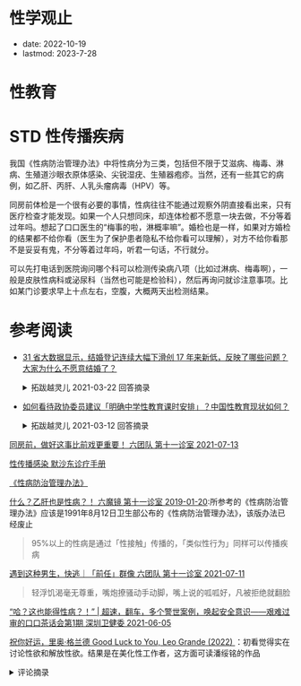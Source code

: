 # 性学观止
- date: 2022-10-19
- lastmod: 2023-7-28

# 性教育

# STD 性传播疾病

我国《性病防治管理办法》中将性病分为三类，包括但不限于艾滋病、梅毒、淋病、生殖道沙眼衣原体感染、尖锐湿疣、生殖器疱疹。当然，还有一些其它的病例，如乙肝、丙肝、人乳头瘤病毒（HPV）等。

同房前体检是一个很有必要的事情，性病往往不能通过观察外阴直接看出来，只有医疗检查才能发现。如果一个人只想同床，却连体检都不愿意一块去做，不分等着过年吗。想起了口口医生的“梅事的啦，淋概率嘛”。婚检也是一样，如果对方婚检的结果都不给你看（医生为了保护患者隐私不给你看可以理解），对方不给你看那不是妥妥有鬼，不分等着过年吗，听君一句话，不行就分。

可以先打电话到医院询问哪个科可以检测传染病八项（比如过淋病、梅毒啊），一般是皮肤性病科或泌尿科（当然也可能是检验科），然后再询问就诊注意事项。比如某门诊要求早上十点左右，空腹，大概两天出检测结果。

# 参考阅读

- [31 省大数据显示，结婚登记连续大幅下滑创 17 年来新低，反映了哪些问题？大家为什么不愿意结婚了？](https://www.zhihu.com/question/450113297/answer/1793345471)
    <details>
    <summary>拓跋越灵儿 2021-03-22 回答摘录</summary>

    ```
    ①当下男女不婚的很大一部分原因：物质条件丰富，进而追求精神享受（soulmate），然而社会发展太快导致各种观念的年轻人交织在一起，根本就遇不到自己想要找的那个人。

    ②解决这个问题，应该让社会建立新时代的性观念、婚恋观：

    主流性观念应该是既不能太过于保守，又不能太过于开放。（中庸）
    主流婚恋观：以成为成长治愈型爱情为目标：我们有着相似的观念，我们互相认可彼此，我们有一样坚定的内心和底线，我们让互相变得更好。

    ③如何去建立这个观念，如何寻找类似观念的人？这个就留给大家讨论吧
    ```
    </details>

- [如何看待政协委员建议「明确中学性教育课时安排」？中国性教育现状如何？](https://www.zhihu.com/question/448550951/answer/1776426416)
    <details>
    <summary> 拓跋越灵儿 2021-03-12 回答摘录 </summary>

    ```
    甚至古代有时候的性观念，都比现代的某些人要开放。古代的性开放巅峰是一种什么状态，历史老师估计都不好意思说1131 赞同 · 83 评论文章

    这个专栏文章里面提到过：

    五胡乱华与南北朝之后，X观念一度的被提高，魏晋南北朝时期的开放可能主要体现在皇城贵族当中（甚至出现过X乱现象，有兴趣的自查一下南北朝），从隋朝开始普通老百姓在男女上的思想就非常开放了，甚至有不少隋朝时期的物件指明了隋朝人们具有谜一样的生殖与哺乳器官情怀，见到啥都能给弄个不可描述的形状，到了唐朝的时候，这种X开放到达了巅峰。

    而性观念的转变是在宋朝：

        “程朱理学

    ”兴起，从北宋二程主张：“人心私欲,故危殆。道心天理,故精微。灭私欲则天理明矣。”到南宋朱熹主张：“学者须是革尽人欲，复尽天理，方始为学”，在这个过程中性话题就在时代的更迭中逐渐被加强束缚，思想日趋封闭保守，这一套理论到了元朝被定为官学之后，对于“淫欲”的限制约束就更为苛刻了
    XX话题却被强制性地约束了，人们的性意识受到封建礼数

        禁锢，成为不可触及的禁区。而这样做的目的是为了禁绝人的欲望实施精神控制，从而达到稳定社会秩序的目的。
        在当时，人性严重被扭曲，完全背离情理，特别是女子，体肤被男人看见，就是被玷污，为此可以付出生命的代价，男的长得帅点，倒是可以以身相许掉，长得丑点的这波就找个井投了吧。
        那个时代对待女性是非常不公正的，用“礼”、“德”、“廉耻”的名义将女性压迫和束缚到极限。

    所以，性羞耻的根本，其实是在物化、歧视女性。

    女人作为一个人，有权力选择她和谁去做自己想做的事情。

    我们对于性，合乎逻辑的观念应该是：在不伤害到自己的前提下尽可能的自由、服从个人意志。

    而不是所谓的那些束缚。

    当然，我也并不是支持乱X，而是需要去引导好，性是两个人相互喜欢的时候自然而然的发生的，它不需要被崇拜，也不需要被贬低，它只是一件中性的活动而已。

    我们应该去引导如何做到精神和肉体完美的结合，这才是我们着重需要教育的地方。

    所以我才会说开头那段话：建议先给中小学生父母普及性教育。

    贞操观念存在一天，性教育就不会完美。

    贞操是物化女性的典型行为。

    所以目前来看，社会并没有这个土壤。

    当然，事情是自然而然随着经济发展发生的，目前提倡的性教育，大部分也就是：洁身自爱。

    和本质上的“认识自我”、“独立思想”、“独立自主”的性教育，还是有一定差距吧。

    嗯，所以这件事归根到底，还是要靠父母，以及“道德绑架”的社会氛围有所改变吧。
    ```
    </details>

[同房前，做好这事比前戏更重要！ 六团队 第十一诊室 2021-07-13](https://mp.weixin.qq.com/s/PDzGQKuREwdHQLLnlNCF_w)

[性传播感染 默沙东诊疗手册](https://www.msdmanuals.cn/professional/infectious-diseases/sexually-transmitted-infections-stis)

[《性病防治管理办法》](http://www.gov.cn/gongbao/content/2013/content_2344553.htm)

[ 什么？乙肝也是性病？！ 六魔镜 第十一诊室 2019-01-20](https://mp.weixin.qq.com/s/lCSL_-1H0xZeS4zzDVTfgg):所参考的《性病防治管理办法》应该是1991年8月12日卫生部公布的《性病防治管理办法》，该版办法已经废止
> 95%以上的性病是通过「性接触」传播的，「类似性行为」同样可以传播疾病

[ 遇到这种男生，快逃｜「前任」群像 六团队 第十一诊室 2021-07-11](https://mp.weixin.qq.com/s?__biz=MzA4OTk1MTczMA==&mid=2652667458&idx=1&sn=2fc9e065e82c55d11a5cfcc3598101a2&scene=21#wechat_redirect)
> 轻浮饥渴毫无尊重，嘴炮撩骚动手动脚，嘴上说的呱呱好，凡被拒绝就翻脸

[“哈？这也能得性病？！” | 超速，翻车，多个警世案例，唤起安全意识——艰难过审的口口茶话会第1期 深圳卫健委 2021-06-05](https://www.bilibili.com/video/BV1G64y1R7ye/)

[ 祝你好运，里奥·格兰德 Good Luck to You, Leo Grande (2022) ](https://movie.douban.com/subject/35235813/)：初看觉得实在讨论性欲和解放性欲。结果是在美化性工作者，这方面可读潘绥铭的作品
  <details>
  <summary>评论摘录</summary>

  对性工作愚蠢的意淫 000 2022-06-29 11:40:29

    [女性主义，性工作 豆瓣书单](https://www.douban.com/doulist/151140448/?dt_dapp=1)：250天倫敦應召日記

  布尔乔鸭 摩托喇嘛 2022-07-03 11:39:14

    去政治化、纯粹的性早已下沉到海面以下，更何况作为交易的性。性交易中的商品也不仅包括身体的租赁时间和性行为本身，随之附带的情绪情感，很难不被视为其中一部分。Leo 敲开门的瞬间，一笔买卖成型。「专业」约等于「逢场作戏」。比利·怀尔德的《花街女神》中，卖春姑娘Irma 给每个主顾都能讲出全然不同的背景故事，让提上裤子的男人放低最后一笔不菲的小费。这个故事也是Irma 生意经的一部分。同理，没有任何理由认为同样专业的Leo，他的一切放松引导和情绪按摩，不是服务的一部分。

    电影里肮脏而巧妙的性交易，给我印象最深的是《燕尾蝶》。 恰拉扮演的妓女固力果乐于和嫖客打赌，在她的「金手指」之下，若是客人能一定时间不缴枪，就可以不付钱，否则就要付双倍。这是赤裸裸的，竞技体育一般对赌的性，野蛮，凌厉，张牙舞爪。当然，这也和故事对应的底层流浪汉和移民社区有着强关联。

    相比之下，星级酒店房间里的性交易，其实性只是交易的最后一环。整个pack 中，包括了各种非性行为元素：除罪感，安全或隐私感，假性情感交流甚至角色扮演，等等。资本逻辑里，这些都可以打包进服务环节。

    这就让我很期待两人「图穷匕见」的时刻（并不指物）。当购买者的需求与演员表演不够对口，是不是一切温情脉脉都会瞬间坍塌到最底层的交易。老娘才是付钱的那个，照我说的做。我希望Leo 演砸，因为演砸的那一刻我们才能知道前面真的都是演戏。可惜没有，这是一段专业而顺畅的相处，一次成功服务业范本。最终消费者和服务人员各取所需，皆大欢喜。齐泽克老师对此肯定有几万字的吐槽要说，不过估计他不太看得上去喷这个电影。

    插入一段豆友@wuli韬韬 的回复：

        我不理解，片中有交代有的顾客仅仅是要他陪着看电视，有的需要他扮演一只猫，莫说不同的人有不同的需要，被满足就是一次成功的服务。单说南希，很多时候女性需要的就是情绪价值，温柔和体贴本身就是最好的春药了，那些脆弱自卑压抑孤独等等，被看见被抚慰哪怕没有性，这才是本片要传达的女性视角……

    其实，这也是布尔乔亚对性行为侵蚀的一部分。 在把「性」去贬义化，认为它是个不好不坏的东西的前提下，「情绪价值」不存在任何的特殊性。Leo 是一个提供性服务的人，而不是提供服务的人。不论是陪看电视，或是猫的角色扮演，不过是性的变形。顾客所要求，正是在这些行为之中，对完美男性躯体的凝视和消费。不然，为什么要叫个贵价的顶级鸭子来陪你看电视和玩角色扮演游戏？这些顾客要的性，只不过是剥离了性交之后纯粹的性凝视，它一样是性。 

    这让我想起齐泽克在《事件》中的一个有趣的说法。前提：人类的制造业已经做出了针对男性和女性的、性快感远远超越传统性交的高科技性玩具，于是——

        面对这个打破了社会生活与内在的自我认识之前提的勇敢新世界。我们该如何与之相处？诚然，一劳永逸的解决方法，就是把女用自慰震动棒塞进「耐力训练单元」里，打开开关，让这对「理想伴侣」尽情享受它们的美好时光，与此同时，我们人类则成为这出机器情色片的冷漠看客。

    未来的色情图景，didol 去不断进出于飞机杯，而劳累疲乏的、生活在资本主义中的人类则坐在一边冷眼旁观。没错，被变形的性就是这样。它可能和传统的性没有丝毫关系和连结，变得无比陌生和景观化。

    但这并不意味着Leo 和一众性工作者的服务就和性本身无关了。恰恰相反，这种服务不论距离传统的性有多远，它依然只和性相关。只是孱弱的布尔乔亚们，已经对《燕尾蝶》里肮脏、野蛮、直接的性无福消受，而不得不让渡了自己身体在性行为中的核心地位。

    另外。本片引发无数「女性身体自由」相关的正面评价，让我挺震惊的。这部片子分明应该触怒女性主义者才对。这几次性事中，没有一次涉及到身体政治中，男女权力关系的天然不对等。电影表述的这场服务虽然小有坎坷，但大体美好，过于「丝滑」。这种「丝滑」让「男性卖春」这个事情显得太——我只能用一种最暧昧的说法——缺乏细节。

    Nancy 实际上是在性生活之中被长久地剥削的女性，也是父权社会里大多数女性的常态。叫一位高端牛郎，则是试图寻找到没有剥削存在的、自然而美好的性。可惜这几乎不可能。本身买春就是对性工作者身体的剥削，而Leo 所谓的「专业」无非是淡化这种剥削，或者说，让Nancy 体会到了一个「非政治的男性身体」。而这种「专业」我倒是觉得含有了另一种情绪压制。Leo 的身体与情商过于强大而完美，完全可以主导Nancy 的感官和情绪，让她放下「消费者」本应具有的主导权，软化在两个小时中，完美男性主导的情绪里。这一切是性服务的一部分，但这何尝不是对Nancy 的情绪情感的剥削呢？毕竟，片尾我们才知道他所谓的真名实姓，而这一切往回看，都可能是生意经的一部分。

    小到（大多数）异性性行为中男女的不平等，大到整个社会（本片中还有宗教）对性的粗野定义，性很难摆脱政治独立存在，遑论作为交易和买卖的性。本片柔软而疗愈的调调，更像是一条钢丝。两人歪斜恰好平衡地走完了这几个小时，但其他各处，仍然都是苦恼而惶惑的深渊。毕竟，所有甜腻都在资本逻辑之下运作。你忘却自己身份享受的每一秒钟，都被一旁敬业的时钟一刻不停地计费。想到这个，一切浪漫不攻自破——你和一辆计费停车场里的车，并没什么卵差别。

    「娇婆遇见脂粉客」的叙事，来自稳固男权社会里，偶尔自由反抗发出的闪光。但人人皆自由的世界里，真正与一个他者全然无碍地享受不被打扰的性，却几乎不可能。资本逻辑里，所有身体的快感都危如累卵。

    题外话。我特别喜欢彭浩翔《破事儿》中第六个短片《增值》。这是一次典型的、东亚社会的、「极简」式的性交易——联系，谈拢时间地点价格，进门打量，做事，等等。过程简单务实，消费的，被物化的，剥削和被剥削的，都在低情绪级别的地方各安其分。临结束时，却被一件无关小事打断——大陆来的女孩听不懂粤语，要杜汶泽帮她充一张手机卡。这短暂瞬间，二人原本身份消弭于无形，其间夹杂的暧昧情绪和摇晃的不安全感，非常耐人寻味。在我看来，《增值》的剧本比这一百分钟的「布尔乔鸭」式心灵按摩，要棒多了。
  </details>
